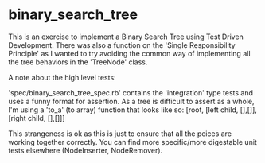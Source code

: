 binary_search_tree
==================
This is an exercise to implement a Binary Search Tree using Test Driven Development. There was also a function on the 'Single Responsibility Principle' as I wanted to try avoiding the common way of implementing all the tree behaviors in the 'TreeNode' class.

A note about the high level tests:

'spec/binary_search_tree_spec.rb' contains the 'integration' type tests and uses a funny format for assertion. As a tree is difficult to assert as a whole, I'm using a 'to_a' (to array) function that looks like so:
[root, [left child, [],[]], [right child, [],[]]]

This strangeness is ok as this is just to ensure that all the peices are working together correctly. You can find more specific/more digestable unit tests elsewhere (NodeInserter, NodeRemover).
